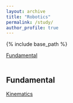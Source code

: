 ```yaml
---
layout: archive
title: "Robotics"
permalink: /study/
author_profile: true
---
```


{% include base_path %}


[Fundamental](#fundamental)
<br/>
<br/>

## Fundamental

[Kinematics](_study/coming_sson.md)